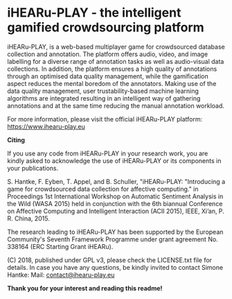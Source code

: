 # iHEARu-PLAY - the intelligent gamified crowdsourcing platform

iHEARu-PLAY, is a web-based multiplayer game for crowdsourced database collection and annotation. The platform offers audio, video, and image labelling for a diverse range of annotation tasks as well as audio-visual data collections. In addition, the platform ensures a high quality of annotations through an optimised data quality management, while the gamification aspect reduces the mental boredom of the annotators. Making use of the data quality management, user trustability-based machine learning algorithms are integrated resulting in an intelligent way of gathering annotations and at the same time reducing the manual annotation workload. 

For more information, please visit the official iHEARu-PLAY platform:  
https://www.ihearu-play.eu


**Citing**

If you use any code from iHEARu-PLAY in your research work, you are kindly asked to acknowledge the use of iHEARu-PLAY or its components in your publications.  

S. Hantke, F. Eyben, T. Appel, and B. Schuller, "iHEARu-PLAY: "Introducing a game for crowdsourced data collection for affective computing." in Proceedings 1st International Workshop on Automatic Sentiment Analysis in the Wild (WASA 2015) held in conjunction with the 6th biannual Conference on Affective Computing and Intelligent Interaction (ACII 2015), IEEE, Xi’an, P. R. China, 2015. 

The research leading to iHEARu-PLAY has been supported by the European Community's Seventh Framework Programme under grant agreement No. 338164 (ERC Starting Grant iHEARu). 

(C) 2018, published under GPL v3, please check the LICENSE.txt file for details.
In case you have any questions, be kindly invited to contact Simone Hantke:
Mail: contact@ihearu-play.eu

**Thank you for your interest and reading this readme!**  
